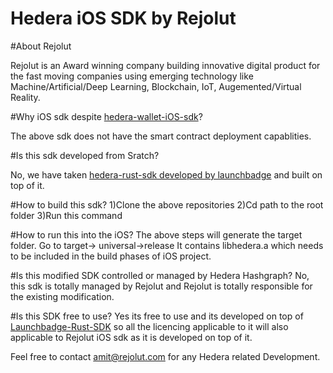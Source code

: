 # Hedera iOS SDK by Rejolut

#About Rejolut

Rejolut is an Award winning company building innovative digital product for the fast moving companies using emerging technology like Machine/Artificial/Deep Learning, Blockchain, IoT, Augemented/Virtual Reality.

#Why iOS sdk despite [hedera-wallet-iOS-sdk](https://github.com/hashgraph/hedera-wallet-ios)?

The above sdk does not have the smart contract deployment capablities.

#Is this sdk developed from Sratch?

No, we have taken [hedera-rust-sdk developed by launchbadge](https://github.com/launchbadge/hedera-sdk-rust) and built on top of it.

#How to build this sdk?
1)Clone the above repositories
2)Cd path to the root folder 
3)Run this command 

#How to run this into the iOS?
The above steps will generate the target folder. Go to target-> universal->release
It contains libhedera.a which needs to be included in the build phases of iOS project.

#Is this modified SDK controlled or managed by Hedera Hashgraph?
No, this sdk is totally managed by Rejolut and Rejolut is totally responsible for the existing modification.

#Is this SDK free to use?
Yes its free to use and its developed on top of [Launchbadge-Rust-SDK](https://github.com/launchbadge/hedera-sdk-rust) so all the licencing applicable to it will also applicable to Rejolut iOS sdk as it is developed on top of it.

Feel free to contact amit@rejolut.com for any Hedera related Development.


